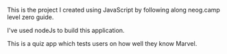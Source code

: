 This is the project I created using JavaScript by following along neog.camp level zero guide.

I've used nodeJs to build this application.

This is a quiz app which tests users on how well they know Marvel.